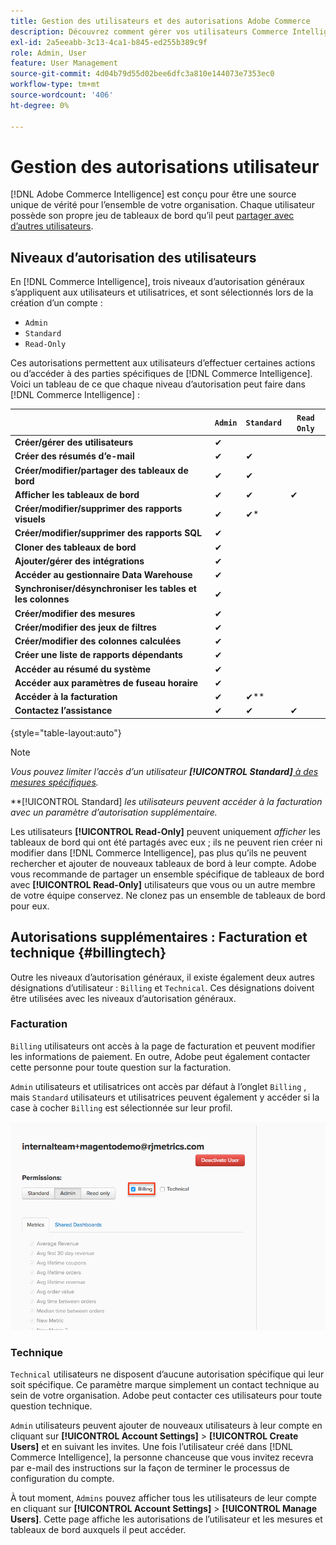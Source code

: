 ```yaml
---
title: Gestion des utilisateurs et des autorisations Adobe Commerce
description: Découvrez comment gérer vos utilisateurs Commerce Intelligence.
exl-id: 2a5eeabb-3c13-4ca1-b845-ed255b389c9f
role: Admin, User
feature: User Management
source-git-commit: 4d04b79d55d02bee6dfc3a810e144073e7353ec0
workflow-type: tm+mt
source-wordcount: '406'
ht-degree: 0%

---
```


# Gestion des autorisations utilisateur

[!DNL Adobe Commerce Intelligence] est conçu pour être une source unique de vérité pour l’ensemble de votre organisation. Chaque utilisateur possède son propre jeu de tableaux de bord qu’il peut [partager avec d’autres utilisateurs](../../data-user/dashboards/share-dashboard-with-users.md).

## Niveaux d’autorisation des utilisateurs

En [!DNL Commerce Intelligence], trois niveaux d’autorisation généraux s’appliquent aux utilisateurs et utilisatrices, et sont sélectionnés lors de la création d’un compte :

* `Admin`
* `Standard`
* `Read-Only`

Ces autorisations permettent aux utilisateurs d’effectuer certaines actions ou d’accéder à des parties spécifiques de [!DNL Commerce Intelligence]. Voici un tableau de ce que chaque niveau d’autorisation peut faire dans [!DNL Commerce Intelligence] :

|   | `Admin` | `Standard` | `Read Only` |
| -----|-----|-----|----|
| **Créer/gérer des utilisateurs** | ✔ |   |   |
| **Créer des résumés d’e-mail** | ✔ | ✔ |   |
| **Créer/modifier/partager des tableaux de bord** | ✔ | ✔ |   |
| **Afficher les tableaux de bord** | ✔ | ✔ | ✔ |
| **Créer/modifier/supprimer des rapports visuels** | ✔ | ✔* |   |
| **Créer/modifier/supprimer des rapports SQL** | ✔ |  |   |
| **Cloner des tableaux de bord** | ✔ |   |   |
| **Ajouter/gérer des intégrations** | ✔ |   |   |
| **Accéder au gestionnaire Data Warehouse** | ✔ |   |   |
| **Synchroniser/désynchroniser les tables et les colonnes** | ✔ |   |   |
| **Créer/modifier des mesures** | ✔ |   |   |
| **Créer/modifier des jeux de filtres** | ✔ |   |   |
| **Créer/modifier des colonnes calculées** | ✔ |   |   |
| **Créer une liste de rapports dépendants** | ✔ |   |   |
| **Accéder au résumé du système** | ✔ |   |   |
| **Accéder aux paramètres de fuseau horaire** | ✔ |   |   |
| **Accéder à la facturation** | ✔ | ✔** |   |
| **Contactez l’assistance** | ✔ | ✔ | ✔ |

{style="table-layout:auto"}

>[!NOTE]
>
>_Vous pouvez limiter l’accès d’un utilisateur **[!UICONTROL Standard]**[ à des mesures spécifiques](../../administrator/user-management/restrict-metric-access.md)._
>
>**[!UICONTROL Standard] _les utilisateurs peuvent accéder à la facturation avec un paramètre d’autorisation supplémentaire._
>
>Les utilisateurs **[!UICONTROL Read-Only]** peuvent uniquement _afficher_ les tableaux de bord qui ont été partagés avec eux ; ils ne peuvent rien créer ni modifier dans [!DNL Commerce Intelligence], pas plus qu’ils ne peuvent rechercher et ajouter de nouveaux tableaux de bord à leur compte. Adobe vous recommande de partager un ensemble spécifique de tableaux de bord avec **[!UICONTROL Read-Only]** utilisateurs que vous ou un autre membre de votre équipe conservez. Ne clonez pas un ensemble de tableaux de bord pour eux.

## Autorisations supplémentaires : Facturation et technique {#billingtech}

Outre les niveaux d’autorisation généraux, il existe également deux autres désignations d’utilisateur : `Billing` et `Technical`. Ces désignations doivent être utilisées avec les niveaux d’autorisation généraux.

### Facturation

`Billing` utilisateurs ont accès à la page de facturation et peuvent modifier les informations de paiement. En outre, Adobe peut également contacter cette personne pour toute question sur la facturation.

`Admin` utilisateurs et utilisatrices ont accès par défaut à l’onglet `Billing` , mais `Standard` utilisateurs et utilisatrices peuvent également y accéder si la case à cocher `Billing` est sélectionnée sur leur profil.

![Page Facturation](../../assets/billing.png)<!--{: width="550" height="363"}-->

### Technique

`Technical` utilisateurs ne disposent d’aucune autorisation spécifique qui leur soit spécifique. Ce paramètre marque simplement un contact technique au sein de votre organisation. Adobe peut contacter ces utilisateurs pour toute question technique.

`Admin` utilisateurs peuvent ajouter de nouveaux utilisateurs à leur compte en cliquant sur **[!UICONTROL Account Settings]** > **[!UICONTROL Create Users]** et en suivant les invites. Une fois l’utilisateur créé dans [!DNL Commerce Intelligence], la personne chanceuse que vous invitez recevra par e-mail des instructions sur la façon de terminer le processus de configuration du compte.

À tout moment, `Admins` pouvez afficher tous les utilisateurs de leur compte en cliquant sur **[!UICONTROL Account Settings]** > **[!UICONTROL Manage Users]**. Cette page affiche les autorisations de l’utilisateur et les mesures et tableaux de bord auxquels il peut accéder.

